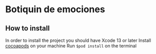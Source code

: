 # Botiquin de emociones	

## How to install

In order to install the project you should have Xcode 13 or later
Install [cocoapods](https://cocoapods.org) on your machine
Run `$pod install`  on the terminal

